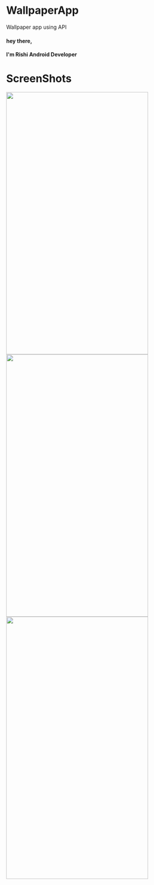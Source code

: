 # WallpaperApp
Wallpaper app using API
#### hey there,
#### I'm Rishi Android Developer
# ScreenShots
<img src="https://user-images.githubusercontent.com/42550296/106014295-5c75d180-60e3-11eb-8919-a5ff4d12ceed.png" width="380" height="700">
<img src="https://user-images.githubusercontent.com/42550296/106014383-71eafb80-60e3-11eb-86f4-c684de92c300.png" width="380" height="700">
<img src="https://user-images.githubusercontent.com/42550296/106014464-85966200-60e3-11eb-9b99-46e9e2a3570d.png" width="380" height="700">
